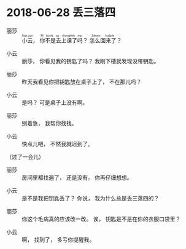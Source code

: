 # 2018-06-28 丢三落四

<dl><dt title="リサ">丽莎</dt>
<dd><ruby>小云<rt>Xiǎo yún</rt></ruby>，
    <ruby>你不是去上课了吗<rt>Nǐ bùshì qù shàngkèle ma</rt></ruby>？
    <ruby>怎么回来了<rt>Zěnme huíláile</rt></ruby>？</dd>
</dl>
<dl><dt>小云</dt>
<dd><ruby>丽莎</ruby>，
    <ruby>你看见我的钥匙了吗</ruby>？
    <ruby>我刚下楼就发现没带钥匙</ruby>。</dd>
</dl>
<dl><dt>丽莎</dt>
<dd><ruby>昨天我看见你把钥匙放在桌子上了</ruby>，
    <ruby>不在那儿吗</ruby>？</dd>
</dl>
<dl><dt>小云</dt>
<dd><ruby>是吗</ruby>？
    <ruby>可是桌子上没有啊</ruby>。</dd>
</dl>
<dl><dt>丽莎</dt>
<dd><ruby>别着急</ruby>，
    <ruby>我帮你找找</ruby>。</dd>
</dl>
<dl><dt>小云</dt>
<dd><ruby>快点儿吧</ruby>，
    <ruby>不然我就迟到了</ruby>。</dd>
</dl>
（过了一会儿）
<dl><dt>丽莎</dt>
<dd><ruby>房间里都找遍了</ruby>，
    <ruby>还是没有</ruby>。
    <ruby>你再仔细想想</ruby>。</dd>
</dl>

<dl><dt>小云</td>
<dd><ruby>是不是我把钥匙丢了</ruby>？
    <ruby>你说</ruby>，
    <ruby>我为什么总是丢三落四的</ruby>？</dd>
</dl>
<dl><dt>丽莎</dt>
<dd><ruby>你这个毛病真的应该改一改</ruby>。
    <ruby>诶</ruby>，
    <ruby>钥匙是不是在你的衣服口袋里</ruby>？</dd>
</dl>
<dl><dt>小云</dt>
<dd><ruby>啊</ruby>，
    <ruby>找到了</ruby>，
    <ruby>多亏你提醒我</ruby>。</dd>
</dl>
